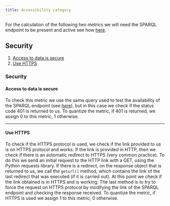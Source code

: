 ```yaml
---
title: Accessibility category
---
```


For the calculation of the following two metrics we will need the SPARQL endpoint to be present and active see how [here](./availability#sparql-endpoint).
## Security
1. [Access to data is secure](#access-to-data-is-secure)
2. [Use HTTPS](#use-https)

### **Security**


#### **Access to data is secure**
To check this metric we use the same query used to test the availability of the SPARQL endpoint (see [here](./availability#sparql-endpoint)), but in this case we check if the status code 401 is returned to us. To quantize the metric, if 401 is returned, we assign 0 to this metric, 1 otherwise.

---

#### **Use HTTPS**
To check if the HTTPS protocol is used, we check if
the link provided to us is on HTTPS protocol and works. If the link is provided in HTTP, then we check if there is an automatic redirect to HTTPS (very common practice). To do this we send an initial request to the HTTP link with a GET, using the Python requests library. If there is a redirect, on the response object that is returned to us, we call the ```geturl()``` method, which contains the link of the last redirect that was executed (if it is carried out). At this point we check if the link obtained is in HTTPS and is working. The last method is to try to force the
request on HTTPS protocol by modifying the link of the SPARQL endpoint and checking the response received. To quantize the metric, if HTTPS is used we assign 1 to this metric, 0 otherwise.